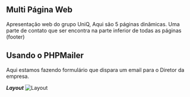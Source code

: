 ## Multi Página Web 
 
Apresentação web do grupo UniQ, Aqui são 5 páginas dinâmicas.
Uma parte de contato que ser encontra na parte inferior de todas as páginas (footer)
 
## Usando o PHPMailer
 
Aqui estamos fazendo formulário que dispara um email para o Diretor da empresa.

__*Layout*__
![Layout](https://github.com/WillTbn/Dreamsfinances/blob/master/assets/images/uniq.jpg)